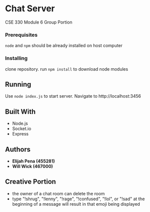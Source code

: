 # Chat Server

CSE 330 Module 6 Group Portion

### Prerequisites

```node``` and ```npm``` should be already installed on host computer

### Installing

clone repository. run ```npm install``` to download node modules

## Running

Use ```node index.js``` to start server. Navigate to http://localhost:3456

## Built With

* Node.js
* Socket.io
* Express

## Authors

* **Elijah Pena (455281)**
* **Will Wick (467000)**

## Creative Portion

* the owner of a chat room can delete the room
* type "!shrug", "!lenny", "!rage", "!confused", "!lol", or "!sad" at the beginning of a message will result in that emoji being displayed